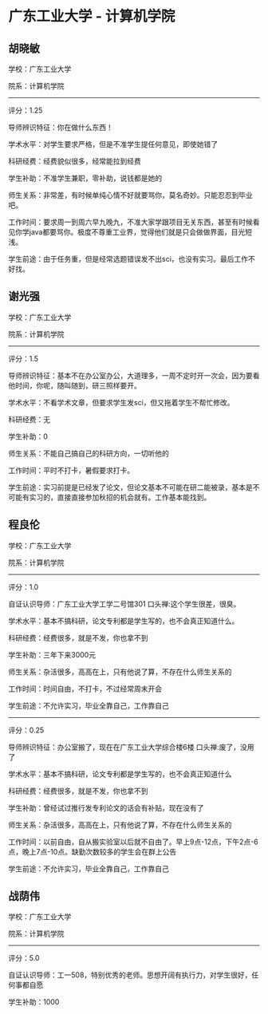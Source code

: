 # 广东工业大学 - 计算机学院

## 胡晓敏

学校：广东工业大学

院系：计算机学院

* * *

评分：1.25

导师辨识特征：你在做什么东西！

学术水平：对学生要求严格，但是不准学生提任何意见，即使她错了

科研经费：经费貌似很多，经常能拉到经费

学生补助：不准学生兼职，零补助，说钱都是她的

师生关系：非常差，有时候单纯心情不好就要骂你，莫名奇妙。只能忍忍到毕业吧。

工作时间：要求周一到周六早九晚九，不准大家学跟项目无关东西，甚至有时候看见你学java都要骂你。极度不尊重工业界，觉得他们就是只会做做界面，目光短浅。

学生前途：由于任务重，但是经常选题错误发不出sci，也没有实习。最后工作不好找。

## 谢光强

学校：广东工业大学

院系：计算机学院

* * *

评分：1.5

导师辨识特征：基本不在办公室办公，大道理多，一周不定时开一次会，因为要看他时间，你呢，随叫随到，研三照样要开。

学术水平：不看学术文章，但要求学生发sci，但又拖着学生不帮忙修改。

科研经费：无

学生补助：0

师生关系：不能自己搞自己的科研方向，一切听他的

工作时间：平时不打卡，暑假要求打卡。

学生前途：实习前提是已经发了论文，但论文基本不可能在研二能被录，基本是不可能有实习的，直接直接参加秋招的机会就有。工作基本能找到。

## 程良伦

学校：广东工业大学

院系：计算机学院

* * *

评分：1.0

自证认识导师：广东工业大学工学二号馆301 口头禅:这个学生很差，很臭。

学术水平：基本不搞科研，论文专利都是学生写的，也不会真正知道什么。

科研经费：经费很多，就是不发，你也拿不到

学生补助：三年下来3000元

师生关系：杂活很多，高高在上，只有他说了算，不存在什么师生关系的

工作时间：时间自由，不打卡，不过经常周末开会

学生前途：不允许实习，毕业全靠自己，工作靠自己

* * *

评分：0.25

导师辨识特征：办公室搬了，现在在广东工业大学综合楼6楼 口头禅:废了，没用了

学术水平：基本不搞科研，论文专利都是学生写的，也不会真正知道什么

科研经费：经费很多，就是不发，你也拿不到

学生补助：曾经试过推行发专利论文的话会有补贴，现在没有了

师生关系：杂活很多，高高在上，只有他说了算，不存在什么师生关系的

工作时间：以前自由，自从搬实验室以后就不自由了。早上9点-12点，下午2点-6点，晚上7点-10点。缺勤次数较多的学生会在群上公告

学生前途：不允许实习，毕业全靠自己，工作靠自己

## 战荫伟

学校：广东工业大学

院系：计算机学院

* * *

评分：5.0

自证认识导师：工一508，特别优秀的老师。思想开阔有执行力，对学生很好，任何事都自愿

学生补助：1000